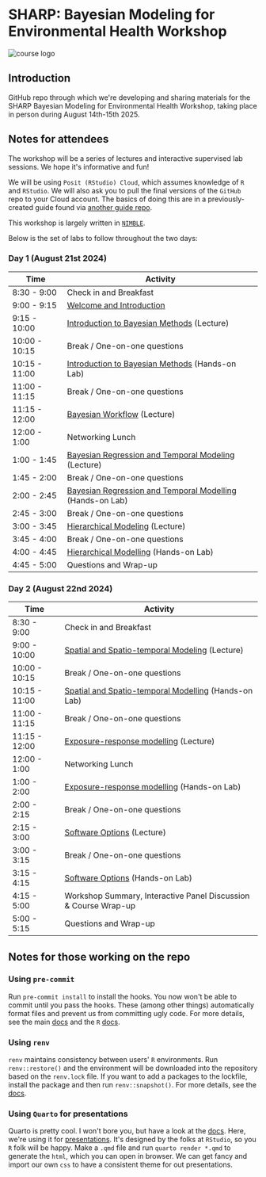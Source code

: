 # SHARP: Bayesian Modeling for Environmental Health Workshop

![course logo](assets/bmeh-1200x630.jpg)

## Introduction

GitHub repo through which we're developing and sharing materials for the SHARP Bayesian Modeling for Environmental Health Workshop, taking place in person during August 14th-15th 2025.

## Notes for attendees

The workshop will be a series of lectures and interactive supervised lab sessions. We hope it's informative and fun!

We will be using `Posit (RStudio) Cloud`, which assumes knowledge of `R` and `RStudio`. We will also ask you to pull the final versions of the `GitHub` repo to your Cloud account. The basics of doing this are in a previously-created guide found via [another guide repo](https://github.com/rmp15/rstudio_cloud_tutorial/tree/main).

This workshop is largely written in [`NIMBLE`](https://r-nimble.org/).

Below is the set of labs to follow throughout the two days:

### Day 1 (August 21st 2024)

| Time         | Activity                 |
| ------------ | ------------------------ |
| 8:30 - 9:00  | Check in and Breakfast   |
| 9:00 - 9:15  | [Welcome and Introduction](/lectures/welcome_and_introduction/welcome_and_introduction.qmd) |
| 9:15 - 10:00 | [Introduction to Bayesian Methods](/lectures/introduction_to_bayesian_methods/introduction_to_bayesian_methods.qmd) (Lecture) |
| 10:00  - 10:15 | Break / One-on-one questions
| 10:15  - 11:00 | [Introduction to Bayesian Methods](/labs/introduction_to_bayesian_methods/introduction_to_bayesian_methods.qmd) (Hands-on Lab) |
| 11:00 - 11:15 | Break / One-on-one questions |
| 11:15 - 12:00 | [Bayesian Workflow](/lectures/bayesian_workflow/bayesian_workflow.qmd) (Lecture) |
| 12:00 - 1:00 | Networking Lunch |
| 1:00  - 1:45 | [Bayesian Regression and Temporal Modeling](/lectures/bayesian_regression_and_temporal_modelling/bayesian_regression_and_temporal_modelling.qmd) (Lecture) |
| 1:45  - 2:00 | Break / One-on-one questions |
| 2:00  - 2:45 | [Bayesian Regression and Temporal Modelling](/labs/bayesian_regression_and_temporal_modelling/bayesian_regression_and_temporal_modelling.qmd) (Hands-on Lab) |
| 2:45  - 3:00 | Break / One-on-one questions |
| 3:00  - 3:45 | [Hierarchical Modeling](/lectures/hierarchical_modelling/hierarchical_modelling.qmd) (Lecture) |
| 3:45  - 4:00 | Break / One-on-one questions |
| 4:00  - 4:45 | [Hierarchical Modelling](/labs/hierarchical_modelling/hierarchical_modelling.qmd) (Hands-on Lab) |
| 4:45  - 5:00 | Questions and Wrap-up |

### Day 2 (August 22nd 2024)

| Time         | Activity                 |
| ------------ | ------------------------ |
| 8:30 - 9:00 | Check in and Breakfast |
| 9:00 - 10:00 | [Spatial and Spatio-temporal Modeling](/lectures/spatiotemporal_models/sstmodels.qmd) (Lecture) |
| 10:00 - 10:15 | Break / One-on-one questions |
| 10:15 - 11:00 | [Spatial and Spatio-temporal Modelling](/labs/spatiotemporal_models/spatiotemporal_models.qmd) (Hands-on Lab) |
| 11:00 - 11:15 | Break / One-on-one questions |
| 11:15 - 12:00 | [Exposure-response modelling](lectures/exposure_response/exposure_response.qmd) (Lecture) |
| 12:00 - 1:00 | Networking Lunch |
| 1:00 - 2:00 | [Exposure-response modelling](/labs/exposure_response/exposure_response.qmd) (Hands-on Lab) |
| 2:00 - 2:15 | Break / One-on-one questions |
| 2:15 - 3:00 | [Software Options](lectures/software_options/software_options.qmd) (Lecture) |
| 3:00 - 3:15 | Break / One-on-one questions |
| 3:15 - 4:15 | [Software Options](/labs/software_options/software_options.qmd) (Hands-on Lab) |
| 4:15 - 5:00 | Workshop Summary, Interactive Panel Discussion & Course Wrap-up |
| 5:00 - 5:15 | Questions and Wrap-up |

## Notes for those working on the repo

### Using `pre-commit`

Run `pre-commit install` to install the hooks. You now won't be able to commit until you pass the hooks. These (among other things) automatically format files and prevent us from committing ugly code. For more details, see the main [docs](https://pre-commit.com/) and the `R` [docs](https://lorenzwalthert.github.io/precommit/).

### Using `renv`

`renv` maintains consistency between users' `R` environments. Run `renv::restore()` and the environment will be downloaded into the repository based on the `renv.lock` file. If you want to add a packages to the lockfile, install the package and then run `renv::snapshot()`. For more details, see the [docs](https://rstudio.github.io/renv/articles/renv.html).

### Using `Quarto` for presentations

Quarto is pretty cool. I won't bore you, but have a look at the [docs](https://quarto.org/docs/guide/). Here, we're using it for [presentations](https://quarto.org/docs/presentations/revealjs/). It's designed by the folks at `RStudio`, so you `R` folk will be happy. Make a `.qmd` file and run `quarto render *.qmd` to generate the `html`, which you can open in browser. We can get fancy and import our own `css` to have a consistent theme for out presentations.
